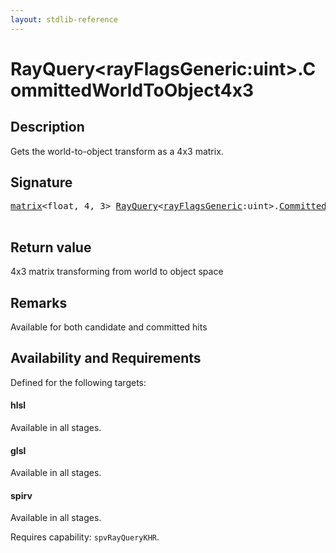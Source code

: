 ```yaml
---
layout: stdlib-reference
---
```


# RayQuery\<rayFlagsGeneric:uint\>\.CommittedWorldToObject4x3

## Description

Gets the world-to-object transform as a 4x3 matrix.



## Signature 

<pre>
<a href="../matrix/index.html" class="code_type">matrix</a>&lt;<span class="code_keyword">float</span>, 4, 3&gt; <a href="index.html" class="code_type">RayQuery</a>&lt;<a href="index.html#decl-rayFlagsGeneric" class="code_var">rayFlagsGeneric</a>:<span class="code_keyword">uint</span>&gt;.<a href="committedworldtoobject4x3-09eg.html">CommittedWorldToObject4x3</a>();

</pre>

## Return value
4x3 matrix transforming from world to object space

## Remarks
Available for both candidate and committed hits


## Availability and Requirements

Defined for the following targets:

#### hlsl
Available in all stages.

#### glsl
Available in all stages.

#### spirv
Available in all stages.

Requires capability: `spvRayQueryKHR`.


